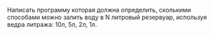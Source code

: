 Написать программу которая должна определить, сколькими способами можно залить воду в N литровый резервуар, используя ведра литража: 10л, 5л, 2л, 1л.

